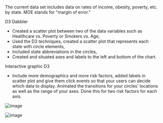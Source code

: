 The current data set includes data on rates of income, obesity, poverty, etc. by state. MOE stands for "margin of error."

D3 Dabbler 
- Created a scatter plot between two of the data variables such as Healthcare vs. Poverty or Smokers vs. Age,
- Used the D3 techniques, created a scatter plot that represents each state with circle elements,
- Included state abbreviations in the circles,
- Created and situated axes and labels to the left and bottom of the chart.

Interactive graphic D3 
- Include more demographics and more risk factors, added labels in scatter plot and give them click events so that your users can decide which data to display. Animated the transitions for your circles' locations as well as the range of your axes. Done this for two risk factors for each axis.

![image](https://user-images.githubusercontent.com/63757160/109603750-e6042f00-7ae7-11eb-9ff8-ccb50afd52e8.png)

![image](https://user-images.githubusercontent.com/63757160/109603823-092ede80-7ae8-11eb-90c8-f637c9bffb8d.png)


